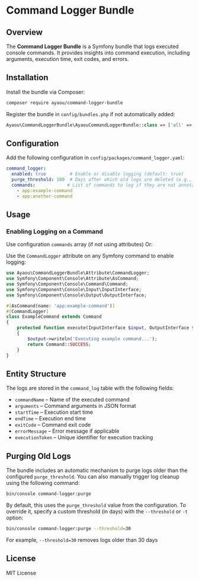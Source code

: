 # Command Logger Bundle

## Overview
The **Command Logger Bundle** is a Symfony bundle that logs executed console commands. It provides insights into command execution, including arguments, execution time, exit codes, and errors.

## Installation

Install the bundle via Composer:
```bash
composer require ayaou/command-logger-bundle
```

Register the bundle in `config/bundles.php` if not automatically added:
```php
Ayaou\CommandLoggerBundle\AyaouCommandLoggerBundle::class => ['all' => true],
```

## Configuration

Add the following configuration in `config/packages/command_logger.yaml`:
```yaml
command_logger:
  enabled: true         # Enable or disable logging (default: true)
  purge_threshold: 100  # Days after which old logs are deleted (e.g., 100 means logs older than 100 days are removed)
  commands:            # List of commands to log if they are not annotated (This can be useful for commands located in third-party bundles)
    - app:example-command
    - app:another-command
```

## Usage

### Enabling Logging on a Command
Use configuration `commands` array (if not using attributes) Or:

Use the `CommandLogger` attribute on any Symfony command to enable logging:
```php
use Ayaou\CommandLoggerBundle\Attribute\CommandLogger;
use Symfony\Component\Console\Attribute\AsCommand;
use Symfony\Component\Console\Command\Command;
use Symfony\Component\Console\Input\InputInterface;
use Symfony\Component\Console\Output\OutputInterface;

#[AsCommand(name: 'app:example-command')]
#[CommandLogger]
class ExampleCommand extends Command
{
    protected function execute(InputInterface $input, OutputInterface $output): int
    {
        $output->writeln('Executing example command...');
        return Command::SUCCESS;
    }
}
```

## Entity Structure
The logs are stored in the `command_log` table with the following fields:
- `commandName` – Name of the executed command
- `arguments` – Command arguments in JSON format
- `startTime` – Execution start time
- `endTime` – Execution end time
- `exitCode` – Command exit code
- `errorMessage` – Error message if applicable
- `executionToken` – Unique identifier for execution tracking

## Purging Old Logs
The bundle includes an automatic mechanism to purge logs older than the configured `purge_threshold`. You can also manually trigger log cleanup using the following command:
```bash
bin/console command-logger:purge
```
By default, this uses the `purge_threshold` value from the configuration. To override it, specify a custom threshold (in days) with the `--threshold` or `-t` option:
```bash
bin/console command-logger:purge --threshold=30
```
For example, `--threshold=30` removes logs older than 30 days

## License
MIT License

